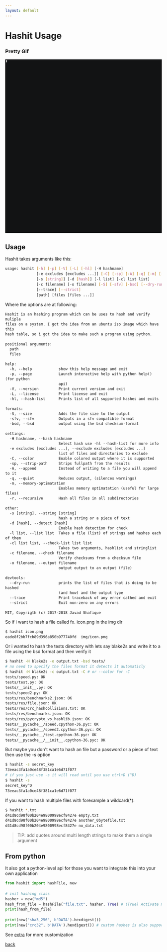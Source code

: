 ```yaml
---
layout: default
---
```

# Hashit Usage

### Pretty Gif
![](https://raw.githubusercontent.com/JavadSM/hashit/master/img/demo.gif)

## Usage
Hashit takes arguments like this:
```bash
usage: hashit [-h] [-p] [-V] [-L] [-hl] [-H hashname]
              [-e excludes [excludes ...]] [-C] [-sp] [-A] [-q] [-m] [-r]
              [-s [string]] [-d [hash]] [-l list] [-cl list list]
              [-c filename] [-o filename] [-S] [-sfv] [-bsd] [--dry-run]
              [--trace] [--strict]
              [path] [files [files ...]]
```

Where the options are at following:

[//]: # (Nicely generated by argparse)

```
Hashit is an hashing program which can be uses to hash and verify muliple
files on a system. I got the idea from an ubuntu iso image which have this
hash table, so i got the idea to make such a program using python.

positional arguments:
  path
  files

help:
  -h, --help            show this help message and exit
  -p, --page            Launch interactive help with python help() (for python
                        api)
  -V, --version         Print current version and exit
  -L, --license         Print license and exit
  -hl, --hash-list      Prints list of all supported hashes and exits

formats:
  -S, --size            Adds the file size to the output
  -sfv, --sfv           Outputs in a sfv compatible format
  -bsd, --bsd           output using the bsd checksum-format

settings:
  -H hashname, --hash hashname
                        Select hash use -hl --hash-list for more info
  -e excludes [excludes ...], --exclude excludes [excludes ...]
                        list of files and directories to exclude
  -C, --color           Enable colored output where it is supported
  -sp, --strip-path     Strips fullpath from the results
  -A, --append          Instead of writing to a file you will append to it
  -q, --quiet           Reduces output, (silences warnings)
  -m, --memory-optimatation
                        Enables memory optimatation (useful for large files)
  -r, --recursive       Hash all files in all subdirectories

other:
  -s [string], --string [string]
                        hash a string or a piece of text
  -d [hash], --detect [hash]
                        Enable hash detection for check
  -l list, --list list  Takes a file (list) of strings and hashes each of them
  -cl list list, --check-list list list
                        Takes two arguments, hashlist and stringlist
  -c filename, --check filename
                        Verify checksums from a checksum file
  -o filename, --output filename
                        output output to an output (file)

devtools:
  --dry-run             prints the list of files that is doing to be hashed
                        (and how) and the output type
  --trace               Print traceback of any error cathed and exit
  --strict              Exit non-zero on any errors

MIT, Copyrigth (c) 2017-2018 Javad Shafique
```

So if i want to hash a file called fx. icon.png in the img dir
```bash
$ hashit icon.png
eade8f2bb7fcb89d396a850b977740fd  img/icon.png
```

Or i wanted to hash the tests directory with lets say blake2s and write it to a file using the bsd format and then verify it
```bash
$ hashit -H blake2s -o output.txt -bsd tests/
# no need to specify the files format it detects it automaticly
$ hashit -H blake2s -c output.txt -C # or --color for -C
tests/speed.py: OK
tests/test.py: OK
tests/__init__.py: OK
tests/speed2.py: OK
tests/res/benchmarks2.json: OK
tests/res/file.json: OK
tests/res/crc_hashcollisions.txt: OK
tests/res/benchmarks.json: OK
tests/res/pycrypto_vs_hashlib.json: OK
tests/__pycache__/speed.cpython-36.pyc: OK
tests/__pycache__/speed2.cpython-36.pyc: OK
tests/__pycache__/test.cpython-36.pyc: OK
tests/__pycache__/__init__.cpython-36.pyc: OK
```

But maybe you don't want to hash an file but a password or a piece of text then use the -s option
```bash
$ hashit -s secret_key
73eeac3fa1a0ce48f381ca1e6d71f077
# if you just use -s it will read until you use ctrl+D (^D) 
$ hashit -s
secret_key^D
73eeac3fa1a0ce48f381ca1e6d71f077
```
If you want to hash multiple files with forexample a wildcard(*):
```bash
$ hashit *.txt
d41d8cd98f00b204e9800998ecf8427e empty.txt
d41d8cd98f00b204e9800998ecf8427e another_0bytefile.txt
d41d8cd98f00b204e9800998ecf8427e no_data.txt
```


> TIP: add quotes around multi length strings to make them a single argument

## From python
It also got a python-level api for those you want to integrate this into your own application
```py
from hashit import hashFile, new

# init hashing class
hasher = new("md5")
hash_from_file = hashFile("file.txt", hasher, True) # (True) Activate memory optimatation, faster for larger files
print(hash_from_file)

print(new("sha3_256", b'DATA').hexdigest())
print(new("crc32", b'DATA').hexdigest()) # custom hashes is also supported
```
See [extra](extra.md) for more customization


[back](index.md)
